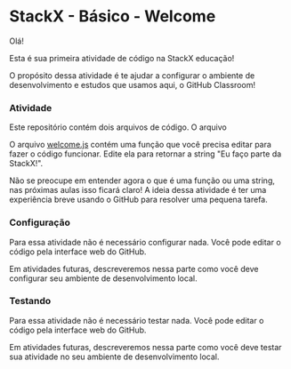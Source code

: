 # StackX - Básico - Welcome

Olá!

Esta é sua primeira atividade de código na StackX educação!

O propósito dessa atividade é te ajudar a configurar o ambiente de desenvolvimento
e estudos que usamos aqui, o GitHub Classroom!

### Atividade

Este repositório contém dois arquivos de código. O arquivo


O arquivo [welcome.js](./welcome.js) contém uma função que você precisa editar
para fazer o código funcionar. Edite ela para retornar a string
"Eu faço parte da StackX!".

Não se preocupe em entender agora o que é uma função ou uma string, nas próximas
aulas isso ficará claro! A ideia dessa atividade é ter uma experiência breve usando
o GitHub para resolver uma pequena tarefa.

### Configuração

Para essa atividade não é necessário configurar nada. Você pode editar o código
pela interface web do GitHub.

Em atividades futuras, descreveremos nessa parte como você deve configurar
seu ambiente de desenvolvimento local.

### Testando

Para essa atividade não é necessário testar nada. Você pode editar o código
pela interface web do GitHub.

Em atividades futuras, descreveremos nessa parte como você deve testar sua
atividade no seu ambiente de desenvolvimento local.
